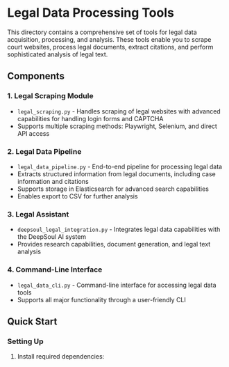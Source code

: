 # Legal Data Processing Tools

This directory contains a comprehensive set of tools for legal data acquisition, processing, and analysis. These tools enable you to scrape court websites, process legal documents, extract citations, and perform sophisticated analysis of legal text.

## Components

### 1. Legal Scraping Module
- `legal_scraping.py` - Handles scraping of legal websites with advanced capabilities for handling login forms and CAPTCHA
- Supports multiple scraping methods: Playwright, Selenium, and direct API access

### 2. Legal Data Pipeline
- `legal_data_pipeline.py` - End-to-end pipeline for processing legal data
- Extracts structured information from legal documents, including case information and citations
- Supports storage in Elasticsearch for advanced search capabilities
- Enables export to CSV for further analysis

### 3. Legal Assistant
- `deepsoul_legal_integration.py` - Integrates legal data capabilities with the DeepSoul AI system
- Provides research capabilities, document generation, and legal text analysis

### 4. Command-Line Interface
- `legal_data_cli.py` - Command-line interface for accessing legal data tools
- Supports all major functionality through a user-friendly CLI

## Quick Start

### Setting Up

1. Install required dependencies:
   